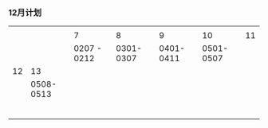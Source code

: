### 12月计划

|      |           |             |           |           |           |      |
| ---- | --------- | ----------- | --------- | --------- | --------- | ---- |
|      |           |             |           |           |           |      |
|      |           | 7           | 8         | 9         | 10        | 11   |
|      |           | 0207 - 0212 | 0301-0307 | 0401-0411 | 0501-0507 |      |
| 12   | 13        |             |           |           |           |      |
|      | 0508-0513 |             |           |           |           |      |
|      |           |             |           |           |           |      |
|      |           |             |           |           |           |      |
|      |           |             |           |           |           |      |
|      |           |             |           |           |           |      |
|      |           |             |           |           |           |      |
|      |           |             |           |           |           |      |

